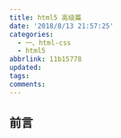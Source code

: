 ```yaml
---
title: html5 高级篇
date: '2018/8/13 21:57:25'
categories:
  - 一、html-css
  - html5
abbrlink: 11b15778
updated:
tags:
comments:
---
```

## 前言